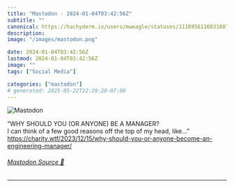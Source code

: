 ```yaml
---
title: "Mastodon - 2024-01-04T03:42:56Z"
subtitle: ""
canonical: https://hachyderm.io/users/mweagle/statuses/111695611603180757
description:
image: "/images/mastodon.png"

date: 2024-01-04T03:42:56Z
lastmod: 2024-01-04T03:42:56Z
image: ""
tags: ["Social Media"]

categories: ["mastodon"]
# generated: 2025-05-22T22:29:20-07:00
---
```

![Mastodon](/images/mastodon.png)

<p>“WHY SHOULD YOU (OR ANYONE) BE A MANAGER?<br />I can think of a few good reasons off the top of my head, like…”<br /><a href="https://charity.wtf/2023/12/15/why-should-you-or-anyone-become-an-engineering-manager/" target="_blank" rel="nofollow noopener noreferrer" translate="no"><span class="invisible">https://</span><span class="ellipsis">charity.wtf/2023/12/15/why-sho</span><span class="invisible">uld-you-or-anyone-become-an-engineering-manager/</span></a></p>


###### [Mastodon Source 🐘](https://hachyderm.io/@mweagle/111695611603180757)

___
